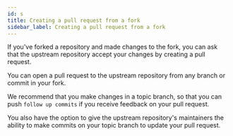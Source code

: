 ```yaml
---
id: s
title: Creating a pull request from a fork
sidebar_label: Creating a pull request from a fork
---
```



 

If you've forked a repository and made changes to the fork, you can ask that the upstream repository accept your changes by creating a pull request.

You can open a pull request to the upstream repository from any branch or commit in your fork.

We recommend that you make changes in a topic branch, so that you can push `follow up commits` if
you receive feedback on your pull request.

You also have the option to give the upstream repository's maintainers the
ability to make commits on your topic branch to update your pull request.
